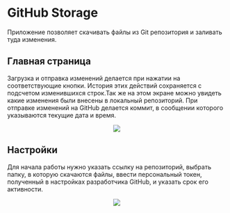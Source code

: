 # GitHub Storage
Приложение позволяет скачивать файлы из Git репозитория и заливать туда изменения.

## Главная страница
Загрузка и отправка изменений делается при нажатии на соответствующие кнопки. История этих действий сохраняется с подсчетом изменившихся строк.Так же на этом экране можно увидеть какие изменения были внесены в локальный репозиторий. При отправке изменений на GitHub делается коммит, в сообщении которого указываются текущие дата и время.
<p align="center">
  <img src="https://github.com/user-attachments/assets/afbfad1a-c93e-4bf7-aeba-41fbeda71b9f"/>
</p>

## Настройки
Для начала работы нужно указать ссылку на репозиторий, выбрать папку, в которую скачаются файлы, ввести персональный токен, полученный в настройках разработчика GitHub, и указать срок его активности.
<p align="center">
  <img src="https://github.com/user-attachments/assets/03bdca0e-08a7-4aac-b0ad-7843ab2e374f"/>
</p>
